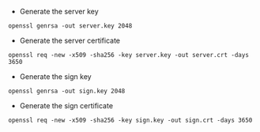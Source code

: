 
* Generate the server key
```
openssl genrsa -out server.key 2048
```

* Generate the server certificate
```
openssl req -new -x509 -sha256 -key server.key -out server.crt -days 3650
```

* Generate the sign key
```
openssl genrsa -out sign.key 2048
```

* Generate the sign certificate
```
openssl req -new -x509 -sha256 -key sign.key -out sign.crt -days 3650
```